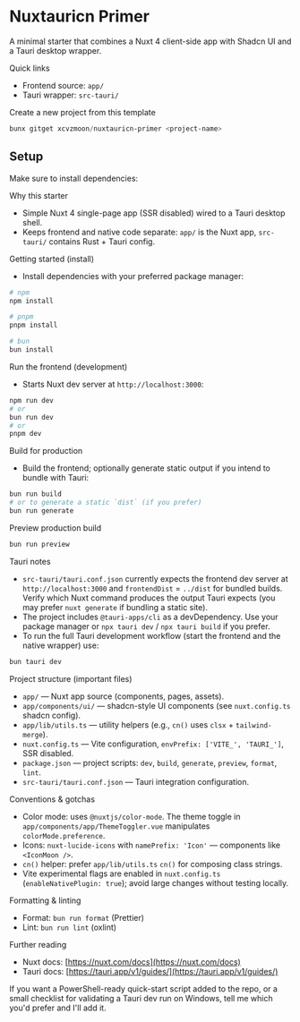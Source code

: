 # Nuxtauricn Primer

A minimal starter that combines a Nuxt 4 client-side app with Shadcn UI and a Tauri desktop wrapper.

Quick links

- Frontend source: `app/`
- Tauri wrapper: `src-tauri/`

Create a new project from this template

```powershell
bunx gitget xcvzmoon/nuxtauricn-primer <project-name>
```

## Setup

Make sure to install dependencies:

Why this starter

- Simple Nuxt 4 single-page app (SSR disabled) wired to a Tauri desktop shell.
- Keeps frontend and native code separate: `app/` is the Nuxt app, `src-tauri/` contains Rust + Tauri config.

Getting started (install)

- Install dependencies with your preferred package manager:

```powershell
# npm
npm install

# pnpm
pnpm install

# bun
bun install
```

Run the frontend (development)

- Starts Nuxt dev server at `http://localhost:3000`:

```powershell
npm run dev
# or
bun run dev
# or
pnpm dev
```

Build for production

- Build the frontend; optionally generate static output if you intend to bundle with Tauri:

```powershell
bun run build
# or to generate a static `dist` (if you prefer)
bun run generate
```

Preview production build

```powershell
bun run preview
```

Tauri notes

- `src-tauri/tauri.conf.json` currently expects the frontend dev server at `http://localhost:3000` and `frontendDist` = `../dist` for bundled builds. Verify which Nuxt command produces the output Tauri expects (you may prefer `nuxt generate` if bundling a static site).
- The project includes `@tauri-apps/cli` as a devDependency. Use your package manager or `npx tauri dev` / `npx tauri build` if you prefer.
- To run the full Tauri development workflow (start the frontend and the native wrapper) use:

```powershell
bun tauri dev
```

Project structure (important files)

- `app/` — Nuxt app source (components, pages, assets).
- `app/components/ui/` — shadcn-style UI components (see `nuxt.config.ts` shadcn config).
- `app/lib/utils.ts` — utility helpers (e.g., `cn()` uses `clsx` + `tailwind-merge`).
- `nuxt.config.ts` — Vite configuration, `envPrefix: ['VITE_', 'TAURI_']`, SSR disabled.
- `package.json` — project scripts: `dev`, `build`, `generate`, `preview`, `format`, `lint`.
- `src-tauri/tauri.conf.json` — Tauri integration configuration.

Conventions & gotchas

- Color mode: uses `@nuxtjs/color-mode`. The theme toggle in `app/components/app/ThemeToggler.vue` manipulates `colorMode.preference`.
- Icons: `nuxt-lucide-icons` with `namePrefix: 'Icon'` — components like `<IconMoon />`.
- `cn()` helper: prefer `app/lib/utils.ts` `cn()` for composing class strings.
- Vite experimental flags are enabled in `nuxt.config.ts` (`enableNativePlugin: true`); avoid large changes without testing locally.

Formatting & linting

- Format: `bun run format` (Prettier)
- Lint: `bun run lint` (oxlint)

Further reading

- Nuxt docs: [https://nuxt.com/docs](https://nuxt.com/docs)
- Tauri docs: [https://tauri.app/v1/guides/](https://tauri.app/v1/guides/)

If you want a PowerShell-ready quick-start script added to the repo, or a small checklist for validating a Tauri dev run on Windows, tell me which you'd prefer and I'll add it.
